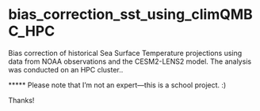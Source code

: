 # bias_correction_sst_using_climQMBC_HPC
Bias correction of historical Sea Surface Temperature projections using data from NOAA observations and the CESM2-LENS2 model. The analysis was conducted on an HPC cluster..


***** Please note that I’m not an expert—this is a school project. :)

Thanks!
